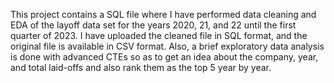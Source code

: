 This project contains a SQL file where I have performed data cleaning and EDA of the layoff data set for the years 2020, 21, and 22 until the first quarter of 2023. I have uploaded the cleaned file in SQL format, and the original file is available in CSV format. Also, a brief exploratory data analysis is done with advanced CTEs so as to get an idea about the company, year, and total laid-offs and also rank them as the top 5 year by year.
